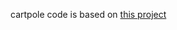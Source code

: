 cartpole code is based on [this project](https://github.com/PacktPublishing/Deep-Reinforcement-Learning-Hands-On/tree/master/Chapter09)
